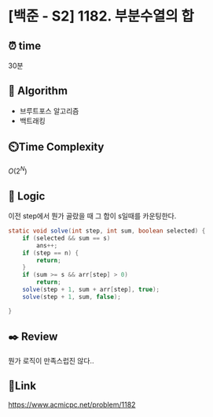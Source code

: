 # [백준 - S2] 1182. 부분수열의 합

## ⏰ **time**

30분

## :pushpin: **Algorithm**

- 브루트포스 알고리즘
- 백트래킹

## ⏲️**Time Complexity**

$O(2^N)$

## :round_pushpin: **Logic**
이전 step에서 뭔가 골랐을 때 그 합이 s일때를 카운팅한다.

```java
static void solve(int step, int sum, boolean selected) {
	if (selected && sum == s)
		ans++;
	if (step == n) {
		return;
	}
	if (sum >= s && arr[step] > 0)
		return;
	solve(step + 1, sum + arr[step], true);
	solve(step + 1, sum, false);

}
```

## :black_nib: **Review**
뭔가 로직이 만족스럽진 않다..

## 📡**Link**

https://www.acmicpc.net/problem/1182
